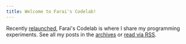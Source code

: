 ```yaml
---
title: Welcome to Farai's Codelab!
---
```


Recently [relaunched](/content/notes/farais-codelab-returns.md), Farai's Codelab is where I share my programming experiments. See all my posts in the [archives](/content/archives/_index.md) or [read via RSS](/feed.rss.xml).
